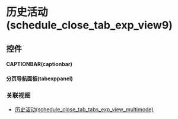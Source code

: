 # 历史活动(schedule_close_tab_exp_view9)  <!-- {docsify-ignore-all} -->



## 控件
#### CAPTIONBAR(captionbar)
#### 分页导航面板(tabexppanel)


### 关联视图
  * [历史活动(schedule_close_tab_tabs_exp_view_multimode)](app/view/schedule_close_tab_tabs_exp_view_multimode)

<script>
 const { createApp } = Vue
  createApp({
    data() {
      return {

      }
    }
  }).use(ElementPlus).mount('#app')
</script>